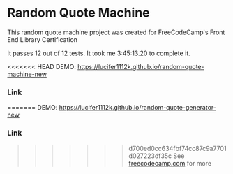 # Random Quote Machine

This random quote machine project was created for FreeCodeCamp's Front End Library Certification

It passes 12 out of 12 tests. It took me 3:45:13.20 to complete it.

<<<<<<< HEAD
DEMO: https://lucifer1112k.github.io/random-quote-machine-new

### Link

=======
DEMO: https://lucifer1112k.github.io/random-quote-generator-new

### Link
>>>>>>> d700ed0cc634fbf74cc87c9a7701d027223df35c
See [freecodecamp.com](https://www.freecodecamp.org/learn/front-end-libraries/front-end-libraries-projects/build-a-random-quote-machine) for more
